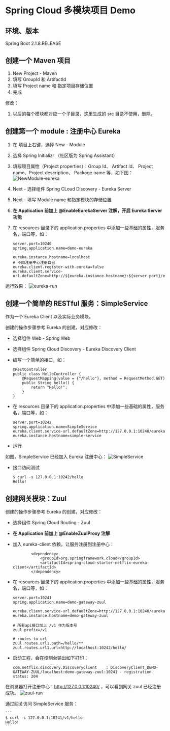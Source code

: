 
# Spring Cloud 多模块项目 Demo

## 环境、版本
Spring Boot 2.1.8.RELEASE


## 创建一个 Maven 项目
1. New Project - Maven
2. 填写 GroupId 和 ArtifactId
3. 填写 Project name 和 指定项目存储位置
4. 完成

修改：
1. 以后的每个模块都对应一个子目录，这里生成的 src 目录不使用，删除。



## 创建第一个 module : 注册中心 Eureka

1. 在 项目上右键，选择 New - Module 
2. 选择 Spring Initializr （社区版为 Spring Assistant）
3. 填写项目属性（Project properties）：Group Id、 Artifact Id、 Project name、Project description、 Package name 等，如下图：
 ![NewModule-eureka](./res/NewModule-eureka.png)
4. Next - 选择组件 Spring CLoud Discovery - Eureka Server
5. Next - 填写 Module name 和指定模块的存储位置
6. **在 Application 前加上 @EnableEurekaServer 注解，开启 Eureka Server 功能**
7. 在 resources 目录下的 application.properties 中添加一些基础的属性，服务名，端口等，如：

	```
	server.port=10240
	spring.application.name=demo-eureka
	
	eureka.instance.hostname=localhost
	# 不向注册中心注册自己
	eureka.client.register-with-eureka=false
	eureka.client.service-url.defaultZone=http://${eureka.instance.hostname}:${server.port}/eureka/
	```

运行效果：
 ![eureka-run](./res/eureka-run.png)


## 创建一个简单的 RESTful 服务：SimpleService

作为一个 Eureka Client 以及实际业务模块。

创建的操作步骤参考 Eureka 的创建，对应修改：
 - 选择组件 Web - Spring Web
 - 选择组件 Spring Cloud Discovery - Eureka Discovery Client
 - 编写一个简单的接口，如：

	```
	@RestController
	public class HelloController {
	    @RequestMapping(value = {"/hello"}, method = RequestMethod.GET)
	    public String hello() {
	        return "Hello!";
	    }
	}
	```

 - 在 resources 目录下的 application.properties 中添加一些基础的属性，服务名，端口等，如：

	```
	server.port=10242
	spring.application.name=SimpleService
	eureka.client.service-url.defaultZone=http://127.0.0.1:10240/eureka
	eureka.instance.hostname=simple-service
	```

 - 运行


如图，SimpleService 已经加入 Eureka 注册中心：
	![SimpleService](./res/SimpleService.png)

 - 接口访问测试

	```
	$ curl -s 127.0.0.1:10242/hello
	Hello!
	```


## 创建网关模块：Zuul

创建的操作步骤参考 Eureka 的创建，对应修改：

 - 选择组件 Spring Cloud Routing - Zuul
 - **在 Application 前加上 @EnableZuulProxy 注解**
 - 加入 eureka-client 依赖，让服务注册到注册中心：

	```
			<dependency>
				<groupId>org.springframework.cloud</groupId>
				<artifactId>spring-cloud-starter-netflix-eureka-client</artifactId>
			</dependency>
	```

 - 在 resources 目录下的 application.properties 中添加一些基础的属性，服务名，端口等，如：

	```
	server.port=10241
	spring.application.name=demo-gateway-zuul

	eureka.client.service-url.defaultZone=http://127.0.0.1:10240/eureka
	eureka.instance.hostname=demo-gateway-zuul

	# 所有api接口加上 /v1 作为版本号
	zuul.prefix=/v1

	# routes to url
	zuul.routes.url1.path=/hello/**
	zuul.routes.url1.url=http://localhost:10242/hello/
	```

- 启动工程，会在控制台输出如下打印：

	```
	com.netflix.discovery.DiscoveryClient    : DiscoveryClient_DEMO-GATEWAY-ZUUL/localhost:demo-gateway-zuul:10241 - registration status: 204
	```

在浏览器打开注册中心：http://127.0.0.1:10240/ ，可以看到网关 zuul 已经注册成功。
	![zuul-run](./res/zuul-run.png)

通过网关访问 SimpleService 服务：

	```
	$ curl -s 127.0.0.1:10241/v1/hello
	Hello!
	```